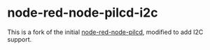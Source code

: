 node-red-node-pilcd-i2c
=======================

This is a fork of the initial <a href="https://github.com/node-red/node-red-nodes/tree/master/hardware/PiLcd" target="_new">node-red-node-pilcd</a>, modified to add I2C support. 
